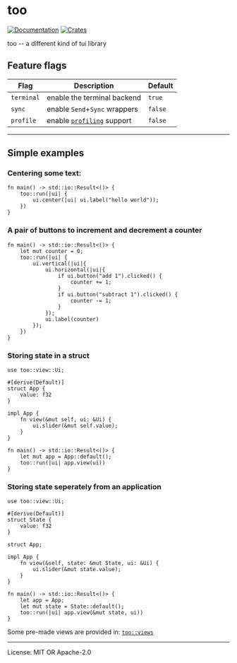 # too

[![Documentation][docs_badge]][docs]
[![Crates][crates_badge]][crates]

too -- a different kind of tui library

## Feature flags

| Flag       | Description                                                                         | Default |
| ---------- | ----------------------------------------------------------------------------------- | ------- |
| `terminal` | enable the terminal backend                                                         | `true`  |
| `sync`     | enable `Send`+`Sync` wrappers                                                       | `false` |
| `profile`  | enable [`profiling`](https://docs.rs/profiling/1.0.16/profiling/index.html) support | `false` |

---

## Simple examples

### Centering some text:

```rust,no_run
fn main() -> std::io::Result<()> {
    too::run(|ui| {
        ui.center(|ui| ui.label("hello world"));
    })
}
```

### A pair of buttons to increment and decrement a counter

```rust,no_run
fn main() -> std::io::Result<()> {
    let mut counter = 0;
    too::run(|ui| {
        ui.vertical(|ui|{
            ui.horizontal(|ui|{
                if ui.button("add 1").clicked() {
                    counter += 1;
                }
                if ui.button("subtract 1").clicked() {
                    counter -= 1;
                }
            });
            ui.label(counter)
        });
    })
}
```

### Storing state in a struct

```rust,no_run
use too::view::Ui;

#[derive(Default)]
struct App {
    value: f32
}

impl App {
    fn view(&mut self, ui: &Ui) {
        ui.slider(&mut self.value);
    }
}

fn main() -> std::io::Result<()> {
    let mut app = App::default();
    too::run(|ui| app.view(ui))
}
```

### Storing state seperately from an application

```rust,no_run
use too::view::Ui;

#[derive(Default)]
struct State {
    value: f32
}

struct App;

impl App {
    fn view(&self, state: &mut State, ui: &Ui) {
        ui.slider(&mut state.value);
    }
}

fn main() -> std::io::Result<()> {
    let app = App;
    let mut state = State::default();
    too::run(|ui| app.view(&mut state, ui))
}
```

Some pre-made views are provided in: [`too::views`](crate::views)

---

License: MIT OR Apache-2.0

[docs_badge]: https://docs.rs/too/badge.svg
[crates_badge]: https://img.shields.io/crates/v/too.svg
[docs]: https://docs.rs/too
[crates]: https://crates.io/crates/too
